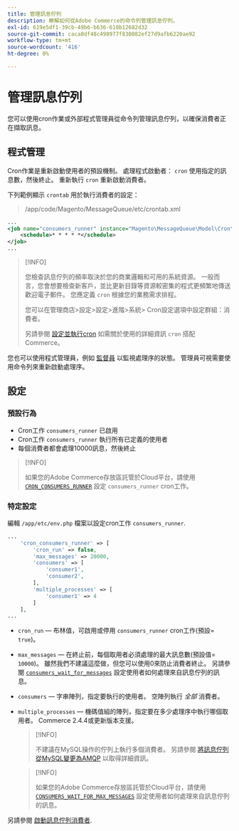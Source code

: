 ```yaml
---
title: 管理訊息佇列
description: 瞭解如何從Adobe Commerce的命令列管理訊息佇列。
exl-id: 619e5df1-39cb-49b6-b636-618b12682d32
source-git-commit: caca8df48c498977f830082ef27d9afb6220ae92
workflow-type: tm+mt
source-wordcount: '416'
ht-degree: 0%

---
```


# 管理訊息佇列

您可以使用cron作業或外部程式管理員從命令列管理訊息佇列，以確保消費者正在擷取訊息。

## 程式管理

Cron作業是重新啟動使用者的預設機制。 處理程式啟動者： `cron` 使用指定的訊息數，然後終止。 重新執行 `cron` 重新啟動消費者。

下列範例顯示 `crontab` 用於執行消費者的設定：

> /app/code/Magento/MessageQueue/etc/crontab.xml

```xml
...
<job name="consumers_runner" instance="Magento\MessageQueue\Model\Cron\ConsumersRunner" method="run">
    <schedule>* * * * *</schedule>
</job>
...
```

>[!INFO]
>
>您檢查訊息佇列的頻率取決於您的商業邏輯和可用的系統資源。 一般而言，您會想要檢查新客戶，並比更新目錄等資源較密集的程式更頻繁地傳送歡迎電子郵件。 您應定義 `cron` 根據您的業務需求排程。
>
>您可以在管理商店>設定>設定>進階>系統> Cron設定選項中設定群組：消費者。
>
>另請參閱 [設定並執行cron](../cli/configure-cron-jobs.md) 如需關於使用的詳細資訊 `cron` 搭配Commerce。

您也可以使用程式管理員，例如 [監督員](http://supervisord.org/index.html) 以監視處理序的狀態。 管理員可視需要使用命令列來重新啟動處理序。

## 設定

### 預設行為

- Cron工作 `consumers_runner` 已啟用
- Cron工作 `consumers_runner` 執行所有已定義的使用者
- 每個消費者都會處理10000訊息，然後終止

>[!INFO]
>
>如果您的Adobe Commerce存放區託管於Cloud平台，請使用 [`CRON_CONSUMERS_RUNNER`](https://experienceleague.adobe.com/docs/commerce-cloud-service/user-guide/configure/env/stage/variables-deploy.html#cron_consumers_runner) 設定 `consumers_runner` cron工作。

### 特定設定

編輯 `/app/etc/env.php` 檔案以設定cron工作 `consumers_runner`.

```php
...
    'cron_consumers_runner' => [
        'cron_run' => false,
        'max_messages' => 20000,
        'consumers' => [
            'consumer1',
            'consumer2',
        ],
        'multiple_processes' => [
            'consumer1' => 4
        ]
    ],
...
```

- `cron_run`  — 布林值，可啟用或停用 `consumers_runner` cron工作(預設= `true`)。
- `max_messages`  — 在終止前，每個取用者必須處理的最大訊息數(預設值= `10000`)。 雖然我們不建議這麼做，但您可以使用0來防止消費者終止。 另請參閱 [`consumers_wait_for_messages`](../reference/config-reference-envphp.md#consumerswaitformessages) 設定使用者如何處理來自訊息佇列的訊息。
- `consumers`  — 字串陣列，指定要執行的使用者。 空陣列執行 *全部* 消費者。
- `multiple_processes`  — 機碼值組的陣列，指定要在多少處理序中執行哪個取用者。 Commerce 2.4.4或更新版本支援。

   >[!INFO]
   >
   >不建議在MySQL操作的佇列上執行多個消費者。 另請參閱 [將訊息佇列從MySQL變更為AMQP](https://developer.adobe.com/commerce/php/development/components/message-queues/#change-message-queue-from-mysql-to-amqp) 以取得詳細資訊。

   >[!INFO]
   >
   >如果您的Adobe Commerce存放區託管於Cloud平台，請使用 [`CONSUMERS_WAIT_FOR_MAX_MESSAGES`](https://experienceleague.adobe.com/docs/commerce-cloud-service/user-guide/configure/env/stage/variables-deploy.html#consumers_wait_for_max_messages) 設定使用者如何處理來自訊息佇列的訊息。

另請參閱 [啟動訊息佇列消費者](../cli/start-message-queues.md).
